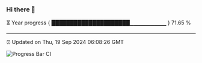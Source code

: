 ### Hi there 👋

⏳ Year progress { █████████████████████▁▁▁▁▁▁▁▁▁ } 71.65 %

---

⏰ Updated on Thu, 19 Sep 2024 06:08:26 GMT

![Progress Bar CI](https://github.com/EinsPommes/EinsPommes/blob/main/.github/workflows/main.yml)
